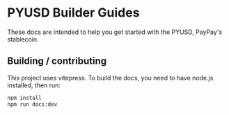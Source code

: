 # PYUSD Builder Guides

These docs are intended to help you get started with the PYUSD, PayPay's stablecoin.

## Building / contributing

This project uses vitepress. To build the docs, you need to have node.js installed, then run:

```bash
npm install
npm run docs:dev
```
